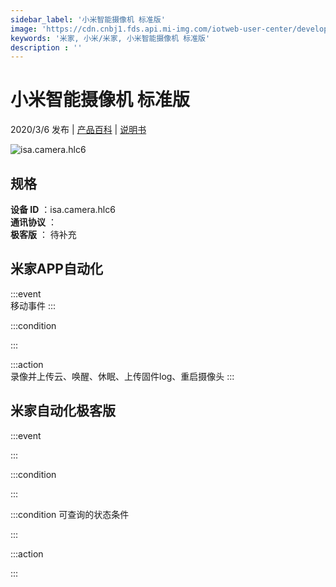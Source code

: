 ```yaml
---
sidebar_label: '小米智能摄像机 标准版'
image: 'https://cdn.cnbj1.fds.api.mi-img.com/iotweb-user-center/developer_1678871035189W5ZqoNNm.png?GalaxyAccessKeyId=AKVGLQWBOVIRQ3XLEW&Expires=9223372036854775807&Signature=PuitPSNjXZ0Gm6aR43rQVgPfXsE='
keywords: '米家, 小米/米家, 小米智能摄像机 标准版'
description : ''
---
```

# 小米智能摄像机 标准版

2020/3/6 发布 | [产品百科](https://home.mi.com/webapp/content/baike/product/index.html?model=isa.camera.hlc6/) | [说明书](https://home.mi.com/views/introduction.html?model=isa.camera.hlc6&region=cn)

![isa.camera.hlc6](https://cdn.cnbj1.fds.api.mi-img.com/iotweb-user-center/developer_1678871035189W5ZqoNNm.png?GalaxyAccessKeyId=AKVGLQWBOVIRQ3XLEW&Expires=9223372036854775807&Signature=PuitPSNjXZ0Gm6aR43rQVgPfXsE=)

## 规格  
> 
**设备 ID** ：isa.camera.hlc6  
**通讯协议** ：  
**极客版**  ： 待补充 


## 米家APP自动化  

:::event  
移动事件
:::

:::condition  

:::

:::action   
录像并上传云、唤醒、休眠、上传固件log、重启摄像头
:::

## 米家自动化极客版  

:::event  

:::

:::condition  

:::

:::condition 可查询的状态条件  

:::

:::action  

:::

        
